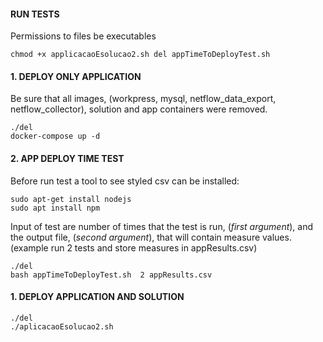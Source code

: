 #### RUN TESTS 
Permissions to files be executables 

```
chmod +x applicacaoEsolucao2.sh del appTimeToDeployTest.sh
```
#### 1. DEPLOY ONLY APPLICATION
Be sure that all images, (workpress, mysql, netflow_data_export, netflow_collector),  solution and app containers were removed.
```
./del
docker-compose up -d 
``` 
#### 2. APP DEPLOY TIME TEST
Before run test a tool to see styled csv can be installed:
```
sudo apt-get install nodejs
sudo apt install npm
```
Input of test are number of times that the test is run, (_first argument_), and the output file, (_second argument_), that will contain measure values. (example run 2 tests and store measures in appResults.csv)
``` 
./del
bash appTimeToDeployTest.sh  2 appResults.csv
``` 
#### 1. DEPLOY APPLICATION AND SOLUTION

```
./del
./aplicacaoEsolucao2.sh
```